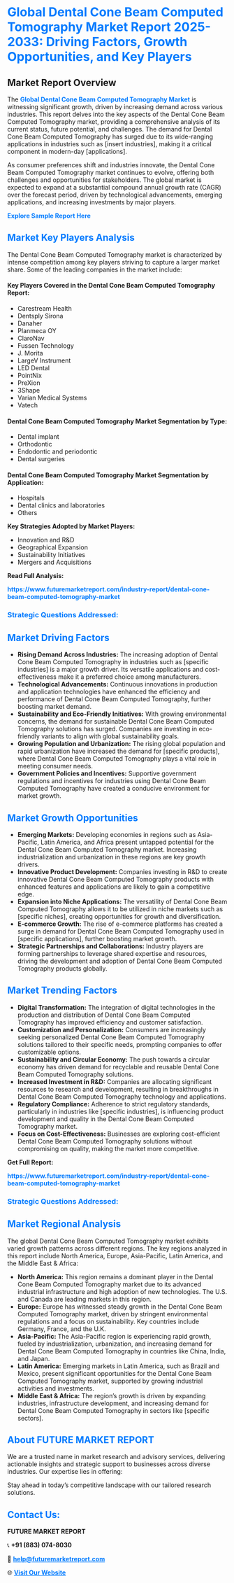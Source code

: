 <h1 style="color: #007BFF;">Global Dental Cone Beam Computed Tomography Market Report 2025-2033: Driving Factors, Growth Opportunities, and Key Players</h1>

<section id="overview">
<h2>Market Report Overview</h2>
<p>The <a href="https://www.futuremarketreport.com/industry-report/dental-cone-beam-computed-tomography-market" style="color: #007BFF; text-decoration: none;"><strong>Global Dental Cone Beam Computed Tomography Market</strong></a> is witnessing significant growth, driven by increasing demand across various industries. This report delves into the key aspects of the Dental Cone Beam Computed Tomography market, providing a comprehensive analysis of its current status, future potential, and challenges. The demand for Dental Cone Beam Computed Tomography has surged due to its wide-ranging applications in industries such as [insert industries], making it a critical component in modern-day [applications].</p>
<p>As consumer preferences shift and industries innovate, the Dental Cone Beam Computed Tomography market continues to evolve, offering both challenges and opportunities for stakeholders. The global market is expected to expand at a substantial compound annual growth rate (CAGR) over the forecast period, driven by technological advancements, emerging applications, and increasing investments by major players.</p>
</section>

<section id="overview">
<p><a href="https://www.futuremarketreport.com/request-sample/reportId=107800" style="color: #007BFF; text-decoration: none;"><strong>Explore Sample Report Here</strong></a></p>
</section>

<section id="key-players">
<h2 style="color: #007BFF;">Market Key Players Analysis</h2>
<p>The Dental Cone Beam Computed Tomography market is characterized by intense competition among key players striving to capture a larger market share. Some of the leading companies in the market include:</p>
<h4>Key Players Covered in the Dental Cone Beam Computed Tomography Report:</h4>
<ul><li>Carestream Health</li><li>Dentsply Sirona</li><li>Danaher</li><li>Planmeca OY</li><li>ClaroNav</li><li>Fussen Technology</li><li>J. Morita</li><li>LargeV Instrument</li><li>LED Dental</li><li>PointNix</li><li>PreXion</li><li>3Shape</li><li>Varian Medical Systems</li><li>Vatech</li></ul>
<h4>Dental Cone Beam Computed Tomography Market Segmentation by Type:</h4>
<ul><li>Dental implant</li><li>Orthodontic</li><li>Endodontic and periodontic</li><li>Dental surgeries</li></ul>

<h4>Dental Cone Beam Computed Tomography Market Segmentation by Application:</h4>
<ul><li>Hospitals</li><li>Dental clinics and laboratories</li><li>Others</li></ul>
<p><strong>Key Strategies Adopted by Market Players:</strong></p>
<ul>
<li>Innovation and R&D</li>
<li>Geographical Expansion</li>
<li>Sustainability Initiatives</li>
<li>Mergers and Acquisitions</li>
</ul>
</section>

<section>
<p><strong>Read Full Analysis: </strong></p><a href="https://www.futuremarketreport.com/industry-report/dental-cone-beam-computed-tomography-market" style="color: #007BFF; text-decoration: none;"><strong>https://www.futuremarketreport.com/industry-report/dental-cone-beam-computed-tomography-market</strong></a>
<h3 style="color: #007BFF;">Strategic Questions Addressed:</h3>
</section>

<section id="driving-factors">
<h2 style="color: #007BFF;">Market Driving Factors</h2>
<ul>
<li><strong>Rising Demand Across Industries:</strong> The increasing adoption of Dental Cone Beam Computed Tomography in industries such as [specific industries] is a major growth driver. Its versatile applications and cost-effectiveness make it a preferred choice among manufacturers.</li>
<li><strong>Technological Advancements:</strong> Continuous innovations in production and application technologies have enhanced the efficiency and performance of Dental Cone Beam Computed Tomography, further boosting market demand.</li>
<li><strong>Sustainability and Eco-Friendly Initiatives:</strong> With growing environmental concerns, the demand for sustainable Dental Cone Beam Computed Tomography solutions has surged. Companies are investing in eco-friendly variants to align with global sustainability goals.</li>
<li><strong>Growing Population and Urbanization:</strong> The rising global population and rapid urbanization have increased the demand for [specific products], where Dental Cone Beam Computed Tomography plays a vital role in meeting consumer needs.</li>
<li><strong>Government Policies and Incentives:</strong> Supportive government regulations and incentives for industries using Dental Cone Beam Computed Tomography have created a conducive environment for market growth.</li>
</ul>
</section>

<section id="growth-opportunities">
<h2 style="color: #007BFF;">Market Growth Opportunities</h2>
<ul>
<li><strong>Emerging Markets:</strong> Developing economies in regions such as Asia-Pacific, Latin America, and Africa present untapped potential for the Dental Cone Beam Computed Tomography market. Increasing industrialization and urbanization in these regions are key growth drivers.</li>
<li><strong>Innovative Product Development:</strong> Companies investing in R&D to create innovative Dental Cone Beam Computed Tomography products with enhanced features and applications are likely to gain a competitive edge.</li>
<li><strong>Expansion into Niche Applications:</strong> The versatility of Dental Cone Beam Computed Tomography allows it to be utilized in niche markets such as [specific niches], creating opportunities for growth and diversification.</li>
<li><strong>E-commerce Growth:</strong> The rise of e-commerce platforms has created a surge in demand for Dental Cone Beam Computed Tomography used in [specific applications], further boosting market growth.</li>
<li><strong>Strategic Partnerships and Collaborations:</strong> Industry players are forming partnerships to leverage shared expertise and resources, driving the development and adoption of Dental Cone Beam Computed Tomography products globally.</li>
</ul>
</section>

<section id="trending-factors">
<h2 style="color: #007BFF;">Market Trending Factors</h2>
<ul>
<li><strong>Digital Transformation:</strong> The integration of digital technologies in the production and distribution of Dental Cone Beam Computed Tomography has improved efficiency and customer satisfaction.</li>
<li><strong>Customization and Personalization:</strong> Consumers are increasingly seeking personalized Dental Cone Beam Computed Tomography solutions tailored to their specific needs, prompting companies to offer customizable options.</li>
<li><strong>Sustainability and Circular Economy:</strong> The push towards a circular economy has driven demand for recyclable and reusable Dental Cone Beam Computed Tomography solutions.</li>
<li><strong>Increased Investment in R&D:</strong> Companies are allocating significant resources to research and development, resulting in breakthroughs in Dental Cone Beam Computed Tomography technology and applications.</li>
<li><strong>Regulatory Compliance:</strong> Adherence to strict regulatory standards, particularly in industries like [specific industries], is influencing product development and quality in the Dental Cone Beam Computed Tomography market.</li>
<li><strong>Focus on Cost-Effectiveness:</strong> Businesses are exploring cost-efficient Dental Cone Beam Computed Tomography solutions without compromising on quality, making the market more competitive.</li>
</ul>
</section>

<section>
<p><strong>Get Full Report: </strong></p><a href="https://www.futuremarketreport.com/industry-report/dental-cone-beam-computed-tomography-market" style="color: #007BFF; text-decoration: none;"><strong>https://www.futuremarketreport.com/industry-report/dental-cone-beam-computed-tomography-market</strong></a>
<h3 style="color: #007BFF;">Strategic Questions Addressed:</h3>
</section>


<section id="regional-analysis">
<h2 style="color: #007BFF;">Market Regional Analysis</h2>
<p>The global Dental Cone Beam Computed Tomography market exhibits varied growth patterns across different regions. The key regions analyzed in this report include North America, Europe, Asia-Pacific, Latin America, and the Middle East & Africa:</p>
<ul>
<li><strong>North America:</strong> This region remains a dominant player in the Dental Cone Beam Computed Tomography market due to its advanced industrial infrastructure and high adoption of new technologies. The U.S. and Canada are leading markets in this region.</li>
<li><strong>Europe:</strong> Europe has witnessed steady growth in the Dental Cone Beam Computed Tomography market, driven by stringent environmental regulations and a focus on sustainability. Key countries include Germany, France, and the U.K.</li>
<li><strong>Asia-Pacific:</strong> The Asia-Pacific region is experiencing rapid growth, fueled by industrialization, urbanization, and increasing demand for Dental Cone Beam Computed Tomography in countries like China, India, and Japan.</li>
<li><strong>Latin America:</strong> Emerging markets in Latin America, such as Brazil and Mexico, present significant opportunities for the Dental Cone Beam Computed Tomography market, supported by growing industrial activities and investments.</li>
<li><strong>Middle East & Africa:</strong> The region’s growth is driven by expanding industries, infrastructure development, and increasing demand for Dental Cone Beam Computed Tomography in sectors like [specific sectors].</li>
</ul>
</section>

<footer>
<h2 style="color: #007BFF;">About FUTURE MARKET REPORT</h2>
<p>We are a trusted name in market research and advisory services, delivering actionable insights and strategic support to businesses across diverse industries. Our expertise lies in offering:</p>

<p>Stay ahead in today’s competitive landscape with our tailored research solutions.</p>

<h2 style="color: #007BFF;">Contact Us:</h2>
<p><strong>FUTURE MARKET REPORT</strong></p>
<p>📞 <strong>+91 (883) 074-8030</strong></p>
<p>📧 <strong><a href="mailto:help@futuremarketreport.com" style="color: #007BFF;">help@futuremarketreport.com</a></strong></p>
<p>🌐 <strong><a href="https://www.futuremarketreport.com/" style="color: #007BFF;">Visit Our Website</a></strong></p>
</footer>